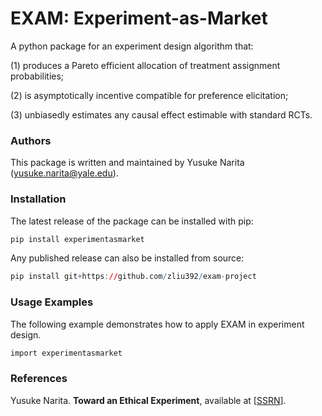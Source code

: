 # EXAM: Experiment-as-Market

A python package for an experiment design algorithm that:

(1) produces a Pareto efficient allocation of treatment assignment probabilities;

(2) is asymptotically incentive compatible for preference elicitation;

(3) unbiasedly estimates any causal effect estimable with standard RCTs.

### Authors

This package is written and maintained by Yusuke Narita (yusuke.narita@yale.edu).


### Installation

The latest release of the package can be installed with pip:

```R
pip install experimentasmarket
```

Any published release can also be installed from source:

```R
pip install git+https://github.com/zliu392/exam-project
```

### Usage Examples

The following example demonstrates how to apply EXAM in experiment design.

```R
import experimentasmarket
```

### References
Yusuke Narita.
<b>Toward an Ethical Experiment</b>, available at
[<a href="https://papers.ssrn.com/sol3/papers.cfm?abstract_id=3094905">SSRN</a>].
